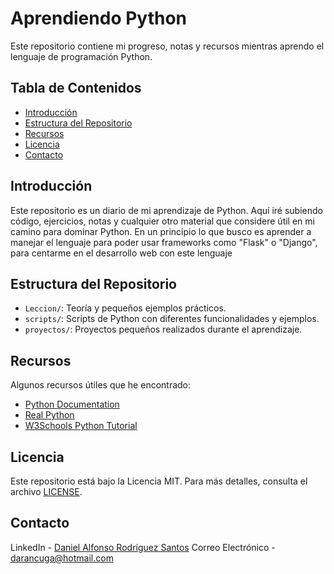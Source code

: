# Aprendiendo Python

Este repositorio contiene mi progreso, notas y recursos mientras aprendo el lenguaje de programación Python.

## Tabla de Contenidos

- [Introducción](#introducción)
- [Estructura del Repositorio](#estructura-del-repositorio)
- [Recursos](#recursos)
- [Licencia](#licencia)
- [Contacto](#contacto)

## Introducción

Este repositorio es un diario de mi aprendizaje de Python. Aquí iré subiendo código, ejercicios, notas y cualquier otro material que considere útil en mi camino para dominar Python. En un principio lo que busco es aprender a manejar el lenguaje para poder usar frameworks como "Flask" o "Django", para centarme en el desarrollo web con este lenguaje

## Estructura del Repositorio

- `Leccion/`: Teoría y pequeños ejemplos prácticos.
- `scripts/`: Scripts de Python con diferentes funcionalidades y ejemplos.
- `proyectos/`: Proyectos pequeños realizados durante el aprendizaje.

## Recursos

Algunos recursos útiles que he encontrado:

- [Python Documentation](https://docs.python.org/3/)
- [Real Python](https://realpython.com/)
- [W3Schools Python Tutorial](https://www.w3schools.com/python/)


## Licencia

Este repositorio está bajo la Licencia MIT. Para más detalles, consulta el archivo [LICENSE](LICENSE).

## Contacto

LinkedIn - [Daniel Alfonso Rodríguez Santos](https://www.linkedin.com/in/daniel-alfonso-rodriguez-santos/)
Correo Electrónico - darancuga@hotmail.com
